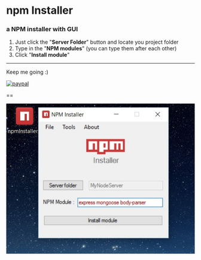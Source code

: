 # npm Installer





### a NPM installer with GUI

1. Just click the "**Server Folder**" button and locate you project folder
2. Type in the "**NPM modules**" (you can type them after each other)
3. Click "**Install module**"

---


        
Keep me going :)


[![paypal](https://www.paypalobjects.com/en_US/i/btn/btn_donateCC_LG.gif)](https://www.paypal.com/cgi-bin/webscr?cmd=_s-xclick&hosted_button_id=LFMQEBTS2VH4U)




==


![Alt text](https://github.com/aCo0o/npm_installer/blob/master/npm1.1.jpg?raw=true "npm Installer")






